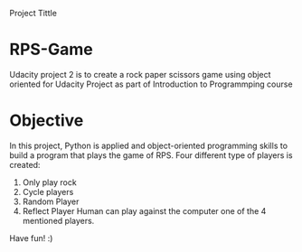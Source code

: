 Project Tittle

# RPS-Game
Udacity project 2 is to create a rock paper scissors game using object oriented for Udacity Project as part of Introduction to Programmping course
# Objective
In this project, Python is applied and object-oriented programming skills to build a program that plays the game of RPS. Four different type of players is created:
1. Only play rock
2. Cycle players
3. Random Player
4. Reflect Player
Human can play against the computer one of the 4 mentioned players.

Have fun! :)

